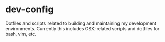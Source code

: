 dev-config
==========

Dotfiles and scripts related to building and maintaining my development environments. Currently this includes OSX-related scripts and dotfiles for bash, vim, etc.
